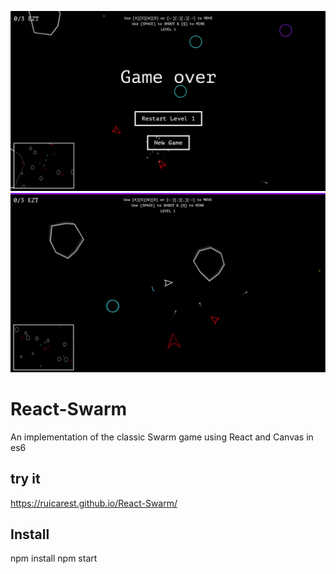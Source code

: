 ![alt text](/public/footages/menu.JPG)
![alt text](/public/footages/playable.JPG)

# React-Swarm

An implementation of the classic Swarm game using React and Canvas in es6

## try it

https://ruicarest.github.io/React-Swarm/

## Install

npm install
npm start
